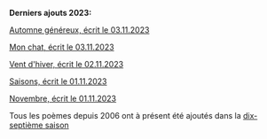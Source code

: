 **Derniers ajouts 2023:**

[Automne généreux, écrit le 03.11.2023](./seasons/18_dix_huitieme_saison/automne_genereux/)

[Mon chat, écrit le 03.11.2023](./seasons/18_dix_huitieme_saison/mon_chat/)

[Vent d'hiver, écrit le 02.11.2023](./seasons/18_dix_huitieme_saison/vent_d_hiver/)

[Saisons, écrit le 01.11.2023](./seasons/18_dix_huitieme_saison/saisons/)

[Novembre, écrit le 01.11.2023](./seasons/18_dix_huitieme_saison/novembre/)

Tous les poèmes depuis 2006 ont à présent été ajoutés dans la [dix-septième saison](./seasons/17_dix_septieme_saison/)
